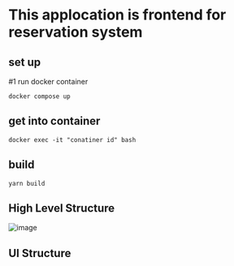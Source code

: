 # This applocation is frontend for reservation system

## set up

#1 run docker container
```
docker compose up
```

## get into container
```
docker exec -it "conatiner id" bash
```

## build
```
yarn build
```

## High Level Structure

![image](https://user-images.githubusercontent.com/83538851/162255294-735c90a6-cd8d-4d0e-930d-7e2b4f59cd69.png)

## UI Structure

